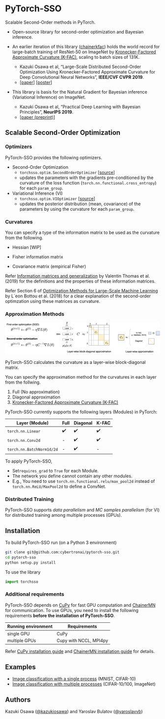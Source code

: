 

# PyTorch-SSO

Scalable Second-Order methods in PyTorch.

- Open-source library for second-order optimization and Bayesian inference.

- An earlier iteration of this library ([chainerkfac](https://github.com/tyohei/chainerkfac)) holds the world record for large-batch training of ResNet-50 on ImageNet by [Kronecker-Factored Approximate Curvature (K-FAC)](https://arxiv.org/abs/1503.05671), scaling to batch sizes of 131K.
  - Kazuki Osawa et al, “Large-Scale Distributed Second-Order Optimization Using Kronecker-Factored Approximate Curvature for Deep Convolutional Neural Networks”, **IEEE/CVF CVPR 2019**.
  - [[paper](http://openaccess.thecvf.com/content_CVPR_2019/html/Osawa_Large-Scale_Distributed_Second-Order_Optimization_Using_Kronecker-Factored_Approximate_Curvature_for_Deep_CVPR_2019_paper.html)] [[poster](https://kazukiosawa.github.io/cvpr19_poster.pdf)]
- This library is basis for the Natural Gradient for Bayesian inference (Variational Inference) on ImageNet. 
  - Kazuki Osawa et al, “Practical Deep Learning with Bayesian Principles”, **NeurIPS 2019**.
  - [[paper (preprint)](https://arxiv.org/abs/1906.02506)]

## Scalable Second-Order Optimization

### Optimizers

PyTorch-SSO provides the following optimizers.

- Second-Order Optimization
  - `torchsso.optim.SecondOrderOptimizer` [[source](https://github.com/cybertronai/pytorch-sso/blob/master/torchsso/optim/secondorder.py)]
  - updates the parameters with the gradients pre-conditioned by the curvature of the loss function (`torch.nn.functional.cross_entropy`) for each `param_group`.
- Variational Inference (VI)
  - `torchsso.optim.VIOptimizer` [[source](https://github.com/cybertronai/pytorch-sso/blob/master/torchsso/optim/vi.py)]
  - updates the posterior distribution (mean, covariance) of the parameters by using the curvature for each `param_group`.

### Curvatures

You can specify a type of the information matrix to be used as the curvature from the following.

- Hessian [WIP]

- Fisher information matrix

- Covariance matrix (empirical Fisher)

  

Refer [Information matrices and generalization](https://arxiv.org/abs/1906.07774) by Valentin Thomas et al. (2019) for the definitions and the properties of these information matrices.



Refer Section 6 of [Optimization Methods for Large-Scale Machine Learning](https://arxiv.org/abs/1606.04838) by L´eon Bottou et al. (2018) for a clear explanation of the second-order optimzation using these matrices as curvature.

### Approximation Methods

![](docs/overview.png)

PyTorch-SSO calculates the curvature as a layer-wise block-diagonal matrix. 

You can specify the approximation method for the curvatures in each layer from the follwing.

1. Full (No approximation)
2. Diagonal approximation
3. [Kronecker-Factored Approximate Curvature (K-FAC)](https://arxiv.org/abs/1503.05671)

PyTorch-SSO currently supports the following layers (Modules) in PyTorch:

| Layer (Module)            | Full               | Diagonal           | K-FAC              |
| ------------------------- | ------------------ | ------------------ | ------------------ |
| `torch.nn.Linear`         | :heavy_check_mark: | :heavy_check_mark: | :heavy_check_mark: |
| `torch.nn.Conv2d`         | -                  | :heavy_check_mark: | :heavy_check_mark: |
| `torch.nn.BatchNorm1d/2d` | -                  | :heavy_check_mark: | -                  |

To apply PyTorch-SSO, 
- Set`requires_grad` to `True` for each Module.
- The network you define cannot contain any other modules.
- E.g., You need to use `torch.nn.functional.relu/max_pool2d` instead of `torch.nn.ReLU/MaxPool2d` to define a ConvNet.

### Distributed Training

PyTorch-SSO supports *data parallelism* and *MC samples parallelism* (for VI)
for distributed training among multiple processes (GPUs).

## Installation
To build PyTorch-SSO run (on a Python 3 environment)
```bash
git clone git@github.com:cybertronai/pytorch-sso.git
cd pytorch-sso
python setup.py install
```

To use the library
```python
import torchsso
```

### Additional requirements

PyTorch-SSO depends on [CuPy](https://cupy.chainer.org/) for fast GPU computation and [ChainerMN](https://github.com/chainer/chainermn) for communication. To use GPUs, you need to install the following requirements **before the installation of PyTorch-SSO**. 

| Running environment | Requirements           |
| ------------------- | ---------------------- |
| single GPU          | CuPy                   |
| multiple GPUs       | Cupy with NCCL, MPI4py |

Refer [CuPy installation guide](https://docs-cupy.chainer.org/en/stable/install.html) and [ChainerMN installation guide](https://docs.chainer.org/en/stable/chainermn/installation/guide.html#chainermn-installation) for details.

## Examples

- [Image classification with a single process](https://github.com/cybertronai/pytorch-sso/tree/master/examples/classification) (MNIST, CIFAR-10)
- [Image classification with multiple processes](https://github.com/cybertronai/pytorch-sso/tree/master/examples/distributed/classification) (CIFAR-10/100, ImageNet)

## Authors

Kazuki Osawa ([@kazukiosawa](https://github.com/kazukiosawa)) and Yaroslav Bulatov ([@yaroslavvb](https://github.com/yaroslavvb))
